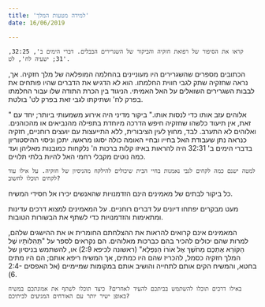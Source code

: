 ```yaml
---
title: 'למידה מטעות המלך'
date: 16/06/2019

---
```


`קראו את הסיפור של רפואת חזקיה והביקור של השגרירים הבבלים. דברי הימים ב', 32:25, 31; ישעיה לח', לט'.`

הכתובים מספרים שהשגרירים היו מעוניינים בהחלמה המופלאה של מלך חזקיה. אך, נראה שחזקיה שתק לגבי חווית החלמתו. הוא לא הדגיש את הדברים שהיו פותחים את לבבות השגרירים השואלים על האל האמיתי. הניגוד בין הכרת התודה שלו עבור החלמתו בפרק לח' ושתיקתו לגבי זאת בפרק לט' בולטת.

" אלוהים עזב אותו כדי לנסות אותו." ביקור מדיני היה אירוע משמעותי ביותר; יחד עם זאת, אין תיעוד כלשהו שחזקיה חיפש הדרכה מיוחדת בתפילה מהנביאים או מהכוהנים. ואלוהים לא התערב. לבד, מחוץ לעין הציבורית, ללא התייעצות עם יועצים רוחניים, חזקיה כנראה נתן שעבודת האל בחייו ובחיי האומה כולה יסוגו מראשו. יתכן וניסוי ההיסטוריון בדברי הימים ב' 32:31 היה להראות באיזו קלות ברכות ה' נלקחות כמובנות מאליהן ועד כמה נוטים מקבלי רחמי האל להיות בלתי תלויים.

`למטה ישנם כמה לקחים לגבי נאמנות בחיי הבית שיכולים להילקח מהניסיון של חזקיה. על אילו עוד לקחים תוכלו לחשוב?`

כל ביקור לבתים של מאמינים הינם הזדמנויות שהאנשים יכירו אל חסידי המשיח. 

מעט מבקרים יפתחו דיונים על דברים רוחניים. על המאמינים למצוא דרכים עדינות ומתאימות והזדמנויות כדי לשתף את הבשורות הטובות.

המאמינים אינם קרואים להראות את ההצלחתם החומרית או את ההישגים שלהם, למרות שהם יכולים להכיר בהם כברכות מאלוהים. הם נקראים לספר על "תְּהִלּוֹתָיו שֶׁל הַקּוֹרֵא אֶתְכֶם מֵחֹשֶׁךְ אֶל אוֹרוֹ הַנִּפְלָא" (ראשונה לכיפא 2:9) או, להשתמש בניסיון של המלך חזקיה כסמל, להכריז שהם היו כמתים, אך המשיח ריפא אותם; הם היו מתים בחטא, והמשיח הקים אותם לתחייה והושיב אותם במקומות שמיימיים (אל האפסים 2:4-6).

`באילו דרכים תוכלו להשתמש בביתכם להעיד לאחרים? כיצד תוכלו לשתף את אמונתכם במשיח באופן ישיר יותר עם האורחים המגיעים לביתיכם?`